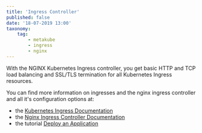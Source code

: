 ```yaml
---
title: 'Ingress Controller'
published: false
date: '18-07-2019 13:00'
taxonomy:
    tag:
        - metakube
        - ingress
        - nginx
---
```


With the NGINX Kubernetes Ingress controller, you get basic HTTP and TCP load balancing and SSL/TLS termination for all Kubernetes Ingress resources.

You can find more information on ingresses and the nginx ingress controller and all it's configuration options at:

* the [Kubernetes Ingress Documentation](https://kubernetes.io/docs/concepts/services-networking/ingress/)
* the [Nginx Ingress Controller Documentation](https://kubernetes.github.io/ingress-nginx/user-guide/nginx-configuration/)
* the tutorial [Deploy an Application](../../03.Tutorials/16.deploy-an-application/default.en.md)
